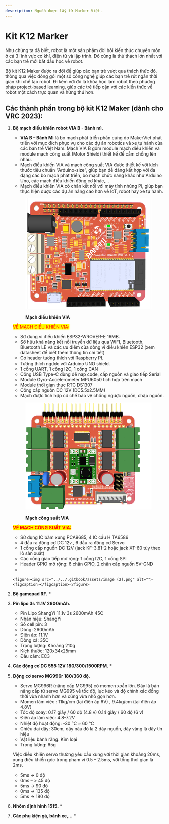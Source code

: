 ```yaml
---
description: Nguồn được lấy từ Marker Việt.
---
```


# Kit K12 Marker

Như chúng ta đã biết, robot là một sản phẩm đòi hỏi kiến thức chuyên môn ở cả 3 lĩnh vực cơ khí, điện tử và lập trình. Đó cũng là thử thách lớn nhất với các bạn trẻ mới bắt đầu học về robot.

Bộ kit K12 Maker được ra đời để giúp các bạn trẻ vượt qua thách thức đó, thông qua việc đóng gói một số công nghệ giúp các bạn trẻ rút ngắn thời gian khi chế tạo robot. Đi kèm với đó là khóa học làm robot theo phương pháp project-based learning, giúp các trẻ tiếp cận với các kiến thức về robot một cách trực quan và hứng thú hơn.

## **Các thành phần trong bộ kit K12 Maker (dành cho VRC 2023)**:





1.  **Bộ mạch điều khiển robot VIA B - Bánh mì.**

    * **VIA B – Bánh Mì** là bo mạch phát triển phần cứng do MakerViet phát triển với mục đích phục vụ cho các dự án robotics và xe tự hành của các bạn trẻ Việt Nam. Mạch VIA B gồm module mạch điều khiển và module mạch công suất (Motor Shield) thiết kế để cắm chồng lên nhau.
    * Mạch điều khiển VIA và mạch công suất VIA được thiết kế với kích thước tiêu chuẩn “Arduino-size”, giúp bạn dễ dàng kết hợp với đa dạng các bo mạch phát triển, bo mạch chức năng khác như Arduino Uno, các mạch điều khiển động cơ khác,…
    * Mạch điều khiển VIA có chân kết nối với máy tính nhúng Pi, giúp bạn thực hiện được các dự án nâng cao hơn về IoT, robot hay xe tự hành.



    <figure><img src="../../.gitbook/assets/image.png" alt=""><figcaption><p><strong>Mạch điều khiển VIA</strong></p></figcaption></figure>

    <mark style="color:red;">VỀ MẠCH ĐIỀU KHIỂN VIA:</mark>

    * Sử dụng vi điều khiển ESP32-WROVER-E 16MB.
    * Sở hữu khả năng kết nối truyền dữ liệu qua WIFI, Bluetooth, Bluetooth LE và các ưu điểm của dòng vi điều khiển ESP32 (xem datasheet để biết thêm thông tin chi tiết)
    * Có header tương thích với Raspberry PI.
    * Tương thích ngược với Arduino UNO shield.
    * 1 cổng UART, 1 cổng I2C, 1 cổng CAN
    * Cổng USB Type-C dùng để nạp code, cấp nguồn và giao tiếp Serial
    * Module Gyro-Accelerometer MPU6050 tích hợp trên mạch
    * Module thời gian thực RTC DS1307
    * Cổng cấp nguồn DC 12V (DC5.5x2.5MM)
    * Mạch được tích hợp cơ chế bảo vệ chống ngược nguồn, chập nguồn.



    <figure><img src="../../.gitbook/assets/image (1).png" alt=""><figcaption><p><strong>Mạch công suất VIA</strong></p></figcaption></figure>

    <mark style="color:red;">**VỀ MẠCH CÔNG SUẤT VIA:**</mark>

    * Sử dụng IC băm xung PCA9685, 4 IC cầu H TA6586
    * 4 đầu ra động cơ DC 12v , 6 đầu ra động cơ Servo
    * 1 cổng cấp nguồn DC 12V (jack KF-3.81-2 hoặc jack XT-60 tùy theo lô sản xuất)
    * Các cổng giao tiếp mở rộng: 1 cổng I2C, 1 cổng SPI
    * Header GPIO mở rộng: 6 chân GPIO, 2 chân cấp nguồn 5V-GND
    *

        <figure><img src="../../.gitbook/assets/image (2).png" alt=""><figcaption></figcaption></figure>
2. **Bộ gamepad RF.**
   *
3. **Pin lipo 3s 11.1V 2600mAh.**
   * Pin Lipo ShangYi 11.1v 3s 2600mAh 45C
   * Nhãn hiệu: ShangYi
   * Số cell pin: 3
   * Dòng: 2600mAh
   * Điện áp: 11.1V
   * Dòng xả: 35C
   * Trọng lượng: Khoảng 210g
   * Kích thước: 120x34x25mm
   * Đầu cắm: EC3
4. **Các động cơ DC 555 12V 180/300/1500RPM.**
   *
5.  **Động cơ servo MG996r 180/360 độ.**

    * Servo MG996R (nâng cấp MG995) có momen xoắn lớn. Đây là bản nâng cấp từ servo MG995 về tốc độ, lực kéo và độ chính xác đồng thời vừa nhanh hơn và cũng vừa nhỏ gọn hơn.
    * Momen làm việc : 11kg/cm (tại điện áp 6V) , 9.4kg/cm (tại điện áp 4.8V)
    * Tốc độ xoay: 0.17 giây / 60 độ (4.8 v) 0.14 giây / 60 độ (6 v)
    * Điện áp làm việc: 4.8-7.2V
    * Nhiệt độ hoạt động: -30 ℃ \~ 60 ℃
    * Chiều dai dây: 30cm, dây nâu đỏ là 2 dây nguồn, dây vàng là dây tín hiệu
    * Vật liệu bánh răng: Kim loại
    * Trọng lượng: 65g

    Việc điều khiển servo thường yêu cầu xung với thời gian khoảng 20ms, xung điều khiển góc trong phạm vi 0.5 – 2.5ms, với tổng thời gian là 2ms.

    * 5ms -> 0 độ
    * 0ms – > 45 độ
    * 5ms -> 90 độ
    * 0ms -> 135 độ
    * 5ms -> 180 độ
6. **Nhôm định hình 1515.**
   *
7. **Các phụ kiện gá, bánh xe,...**
   *



